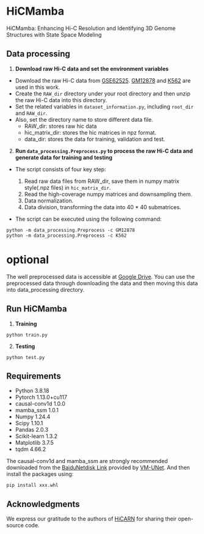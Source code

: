 # HiCMamba
HiCMamba: Enhancing Hi-C Resolution and Identifying 3D Genome Structures with State Space Modeling

## Data processing

1. **Download raw Hi-C data and set the environment variables**
* Download the raw Hi-C data from [GSE62525](https://www.ncbi.nlm.nih.gov/geo/query/acc.cgi?acc=GSE63525). [GM12878](https://www.ncbi.nlm.nih.gov/geo/download/?acc=GSE63525&format=file&file=GSE63525%5FGM12878%5Finsitu%5Fprimary%2Breplicate%5Fcombined%5F30%2Ehic)
and [K562](https://www.ncbi.nlm.nih.gov/geo/download/?acc=GSE63525&format=file&file=GSE63525%5FK562%5Fcombined%5F30%2Ehic) are used in this work.
* Create the `RAW_dir` directory under your root directory and then unzip the raw Hi-C data into this directory.
* Set the related variables in `dataset_information.py`, including `root_dir` and `RAW_dir`.
* Also, set the directory name to store different data file.
    * RAW_dir: stores raw hic data
    * hic_matrix_dir: stores the hic matrices in npz format.
    * data_dir: stores the data for training, validation and test.

2. **Run `data_processing.Preprocess.py` to process the raw Hi-C data and generate data for training and testing**

* The script consists of four key step:
    1. Read raw data files from RAW_dir, save them in numpy matrix style(.npz files) in `hic_matrix_dir`.
    2. Read the high-coverage numpy matrices and downsampling them.
    3. Data normalization. 
    4. Data division, transforming the data into 40 * 40 submatrices.

* The script can be executed using the following command:
```
python -m data_processing.Preprocess -c GM12878
python -m data_processing.Preprocess -c K562
```

# optional
The well preprocessed data is accessible at [Google Drive](https://drive.google.com/file/d/1V1eYC9RcCEz6jTrOZ3-9DhNQBk34X8f6/view?usp=drive_link). You can use the preprocessed data through downloading the data and then moving this data into data_processing directory.

## Run HiCMamba
1. **Training**
```
python train.py
```
2. **Testing**
```
python test.py
```

## Requirements
- Python 3.8.18
- Pytorch 1.13.0+cu117
- causal-conv1d 1.0.0
- mamba_ssm 1.0.1
- Numpy 1.24.4
- Scipy 1.10.1
- Pandas 2.0.3
- Scikit-learn 1.3.2
- Matplotlib 3.7.5
- tqdm 4.66.2

The causal-conv1d and mamba_ssm are strongly recommended downloaded from the [BaiduNetdisk Link](https://pan.baidu.com/s/1Tibn8Xh4FMwj0ths8Ufazw?pwd=uu5k) provided by [VM-UNet](https://github.com/JCruan519/VM-UNet). And then install the packages using:
```
pip install xxx.whl
```

## Acknowledgments
We express our gratitude to the authors of [HiCARN](https://github.com/OluwadareLab/HiCARN) for sharing their open-source code.